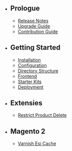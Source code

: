 - ## Prologue
    - [Release Notes](/docs/{{version}}/releases)
    - [Upgrade Guide](/docs/{{version}}/upgrade)
    - [Contribution Guide](/docs/{{version}}/contributions)
- ## Getting Started
    - [Installation](/docs/{{version}}/installation)
    - [Configuration](/docs/{{version}}/configuration)
    - [Directory Structure](/docs/{{version}}/structure)
    - [Frontend](/docs/{{version}}/frontend)
    - [Starter Kits](/docs/{{version}}/starter-kits)
    - [Deployment](/docs/{{version}}/deployment)
- ## Extensies 
    - [Restrict Product Delete](/docs/{{version}}/extensions/restrict-product-delete)
- ## Magento 2
    - [Varnish Esi Cache](/docs/{{version}}/magento-2/varnish-esi-cache)
